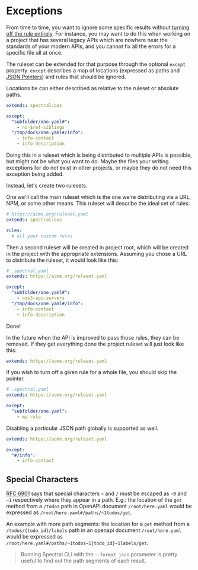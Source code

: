 # Exceptions

From time to time, you want to ignore some specific results without [turning off the rule entirely](./4-custom-rulesets.md#disabling-rules). For instance, you may want to do this when working on a project that has several legacy APIs which are nowhere near the standards of your modern APIs, and you cannot fix all the errors for a specific file all at once.

The ruleset can be extended for that purpose through the optional `except` property. `except` describes a map of locations (expressed as paths and [JSON Pointers](https://tools.ietf.org/html/rfc6901)) and rules that should be ignored.

Locations be can either described as relative to the ruleset or absolute paths.

```yaml
extends: spectral:oas

except:
  "subfolder/one.yaml#":
    - no-$ref-siblings
  "/tmp/docs/one.yaml#/info":
    - info-contact
    - info-description
```

Doing this in a ruleset which is being distributed to multiple APIs is possible, but might not be what you want to do. Maybe the files your writing exceptions for do not exist in other projects, or maybe they do not need this exception being added.

Instead, let's create two rulesets.

One we'll call the main ruleset which is the one we're distributing via a URL, NPM, or some other means. This ruleset will describe the ideal set of rules:

```yaml
# https://acme.org/ruleset.yaml
extends: spectral:oas

rules:
  # all your custom rules
```

Then a second ruleset will be created in project root, which will be created in the project with the appropriate extensions. Assuming you chose a URL to distribute the ruleset, it would look like this:

```yaml
# .spectral.yaml
extends: https://acme.org/ruleset.yaml

except:
  "subfolder/one.yaml#":
    - oas3-api-servers
  "/tmp/docs/one.yaml#/info":
    - info-contact
    - info-description
```

Done!

In the future when the API is improved to pass those rules, they can be removed. If they get everything done the project ruleset will just look like this:

```yaml
extends: https://acme.org/ruleset.yaml
```

If you wish to turn off a given rule for a whole file, you should skip the pointer.

```yaml
# .spectral.yaml
extends: https://acme.org/ruleset.yaml

except:
  "subfolder/one.yaml":
    - my-rule
```

Disabling a particular JSON path globally is supported as well.

```yaml
extends: https://acme.org/ruleset.yaml

except:
  "#/info":
    - info-contact
```

## Special Characters

[RFC 6901](https://tools.ietf.org/html/rfc6901#section-3) says that special characters
`~` and `/` must be escaped as `~0` and `~1` respectively where they
appear in a path. E.g.: the location of the `get` method from a
`/todos` path in OpenAPI document `/root/here.yaml` would be expressed as `/root/here.yaml#/paths/~1todos/get`.

An example with more path segments: the location for a `get` method from a
`/todos/{todo_id}/labels` path in an openapi document `/root/here.yaml`
would be expressed as `/root/here.yaml#/paths/~1todos~1{todo_id}~1labels/get`.

<!-- theme: info -->

> Running Spectral CLI with the `--format json` parameter is pretty useful to find out the path segments of each result.
